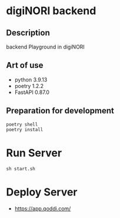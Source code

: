 # digiNORI backend

## Description

backend Playground in digiNORI

## Art of use

- python 3.9.13
- poetry 1.2.2
- FastAPI 0.87.0

## Preparation for development

```
poetry shell
poetry install
```

# Run Server

```
sh start.sh
```

# Deploy Server

- https://app.qoddi.com/
